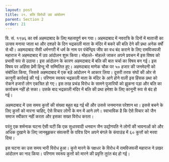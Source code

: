 ```yaml
---
layout: post
title: २१. बलि विरोधी उग्र आंदोलन
parent: Section 2
order: 21
---
```


वि. सं. १९७६ का वर्ष अहमदाबाद के लिए महत्वपूर्ण बन गया। अहमदाबाद में नवरात्रि के दिनों में माताजी का उत्सव मनाया जाता था और दशहरे के दिन भद्रकाली माता के मंदिर में बकरे की बलि देने की प्रथा अनेक वर्षों से थी। अहमदाबाद जैसी धर्मनगरी में धर्म के नाम पर पंचेन्द्रिय जीव का वध बंद कराने के लिए रामविजयजी महाराज ने अहमदाबाद में उग्र आंदोलन शुरू किया। मोहल्ले- मोहल्ले जाकर अपने प्रवचन में इस विषय को प्रभावी रूप से उठाया। इस आंदोलन के कारण अहमदाबाद में बलि की बात चर्चा का विषय बन गई। इस विषय पर अहिंसा प्रेमी हिन्दू भी सम्मिलित हुए। अहमदाबाद माणेक चौक पर ५० हजार की जनमेदनी को संबोधित किया, जिससे अहमदाबाद में एक बड़े आंदोलन ने आकार लिया। दूसरी तरफ संघों की ओर से कानूनी कार्रवाई की गई। परिणाम स्वरूप भद्रकाली माता के मंदिर के आगे होने वाली इस हिंसक प्रथा को रोकने हजारों लोग एकत्रित हो गए। इस तरह प्रचंड विरोध के सामने पुजारियों को झुकना पड़ा और बलि का कार्यक्रम नहीं हो सका। उसके बाद भद्रकाली मंदिर में बलि की प्रथा हमेशा के लिए कानूनी रूप से बंद हो गई।

अहमदाबाद में उस समय कुत्तों की संख्या बहुत बढ़ गई थी और उससे जनमानस परेशान था। इससे बचने के लिए कुत्तों को मारना चाहिए, ऐसे विचार लोगों के मन में आने लगे। स्वाभाविक है कि ऐसे विचार को जैन समाज स्वीकार नहीं करता और इसका सख्त विरोध करता।

परंतु एक शर्मनाक घटना ऐसी घटी कि एक सुधारवादी धनवान जैन उद्योगपति ने लोगों की भावनाओं को और अधिक दुखाने के लिए जानबूझकर संवत्सरी के पवित्र दिन अपने बंगले के कंपाउंड में ६० कुत्तों को मरवा दिया।

इस घटना का उस समय भारी विरोध हुआ। कुत्ते मारने के पक्षधर के विरोध में रामविजयजी महाराज ने प्रखर आंदोलन का नाद किया। परिणाम स्वरूप कुत्तों को मारने की प्रवृत्ति तुरंत बंद हो गई।